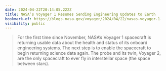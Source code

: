```yaml
---
date: 2024-04-22T20:14:05.222Z
title: NASA’s Voyager 1 Resumes Sending Engineering Updates to Earth
bookmark-of: https://blogs.nasa.gov/voyager/2024/04/22/nasas-voyager-1-resumes-sending-engineering-updates-to-earth/
visibility: public
---
```


> For the first time since November, NASA’s Voyager 1 spacecraft is returning usable data about the health and status of its onboard engineering systems. The next step is to enable the spacecraft to begin returning science data again. The probe and its twin, Voyager 2, are the only spacecraft to ever fly in interstellar space (the space between stars).
